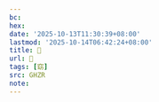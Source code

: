 ```yaml
---
bc:
hex:
date: '2025-10-13T11:30:39+08:00'
lastmod: '2025-10-14T06:42:24+08:00'
title: 󰦪
url: 󰦪
tags: [窈]
src: GHZR
note:
---
```


